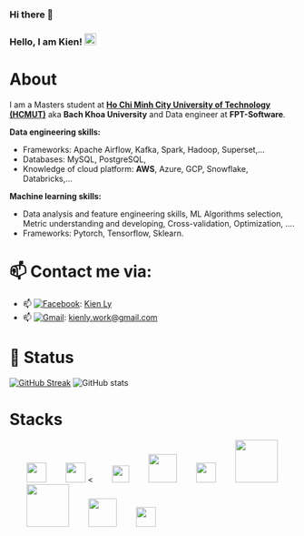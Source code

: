 ### Hi there 👋

<!--
**neikyllykien/neikyllykien** is a ✨ _special_ ✨ repository because its `README.md` (this file) appears on your GitHub profile.

Here are some ideas to get you started:

- 🔭 I’m currently working on ...
- 🌱 I’m currently learning ...
- 👯 I’m looking to collaborate on ...
- 🤔 I’m looking for help with ...
- 💬 Ask me about ...
- 📫 How to reach me: ...
- 😄 Pronouns: ...
- ⚡ Fun fact: ...
-->

### Hello, I am Kien! <img src="https://raw.githubusercontent.com/MartinHeinz/MartinHeinz/master/wave.gif" height="21">



# About
I am a Masters student at [**Ho Chi Minh City University of Technology (HCMUT)**](https://hcmut.edu.vn/) aka **Bach Khoa University** and Data engineer at **FPT-Software**.

**Data engineering skills:**
- Frameworks: Apache Airflow, Kafka, Spark, Hadoop, Superset,...
- Databases: MySQL, PostgreSQL, 
- Knowledge of cloud platform: **AWS**, Azure, GCP, Snowflake, Databricks,...

**Machine learning skills:**
- Data analysis and feature engineering skills, ML Algorithms selection, Metric understanding and
developing, Cross-validation, Optimization, ....
- Frameworks: Pytorch, Tensorflow, Sklearn.



# 📫 Contact me via:   
  +  📫 [<img alt="Facebook" src="https://img.shields.io/badge/Facebook-%231877F2.svg?&style=for-the-badge&logo=Facebook&logoColor=white"/>](https://www.facebook.com/neikyllykien): [Kien Ly](https://www.facebook.com/neikyllykien/)
  +  📫 [<img alt="Gmail" src="https://img.shields.io/badge/Gmail-D14836?style=for-the-badge&logo=gmail&logoColor=white" />](kienly.work@gmail.com): [kienly.work@gmail.com](mailto:kienly.work@gmail.com)  

# 🌱 Status
[![GitHub Streak](https://github-readme-streak-stats.herokuapp.com?user=kien-ly)](https://git.io/streak-stats)
![GitHub stats](https://github-readme-stats.vercel.app/api?username=kien-ly&show_icons=true&count_private=true)

# Stacks
<div align="left">
  <img width="35" style="margin-left:30px" src="https://raw.githubusercontent.com/gilbarbara/logos/master/logos/python.svg"/> 
  <img width="35" style="margin-left:30px" src="https://raw.githubusercontent.com/gilbarbara/logos/master/logos/c-plusplus.svg"/>   <
  <img width="30" style="margin-left:30px" src="https://raw.githubusercontent.com/gilbarbara/logos/master/logos/pytorch.svg"/>
  <img width="50" style="margin-left:30px" src="https://upload.wikimedia.org/wikipedia/commons/thumb/1/11/TensorFlowLogo.svg/1229px-TensorFlowLogo.svg.png"/>  
  <img width="35" style="margin-left:30px" src="https://raw.githubusercontent.com/gilbarbara/logos/master/logos/airflow.svg"/> 
  <img width="75" style="margin-left:30px" src="https://raw.githubusercontent.com/gilbarbara/logos/master/logos/kafka.svg"/> 
  <img width="75" style="margin-left:30px" src="https://upload.wikimedia.org/wikipedia/commons/thumb/f/f3/Apache_Spark_logo.svg/1024px-Apache_Spark_logo.svg.png"/> 
  <img width="50" style="margin-left:30px" src="https://raw.githubusercontent.com/gilbarbara/logos/master/logos/mysql.svg"/>
  <img width="35" style="margin-left:30px" src="https://raw.githubusercontent.com/gilbarbara/logos/master/logos/postgresql.svg"/> 
</div>
